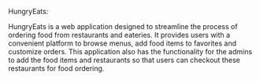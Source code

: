 
HungryEats:

HungryEats is a web application designed to streamline the process of ordering food from restaurants and eateries. It provides users with a convenient platform to browse menus, add food items to favorites and customize orders.
This application also has the functionality for the admins to add the food items and restaurants so that users can checkout these restaurants for food ordering.

